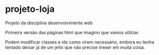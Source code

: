 # projeto-loja
 Projeto da disciplina desenvolvimente web

Primeira versão das páginas html que imagino que vamos utilizar.

Podem modificar classes e ids como virem necessário, embora eu tenha tentado deixar já de um jeito que não precise mexer em muita coisa.

